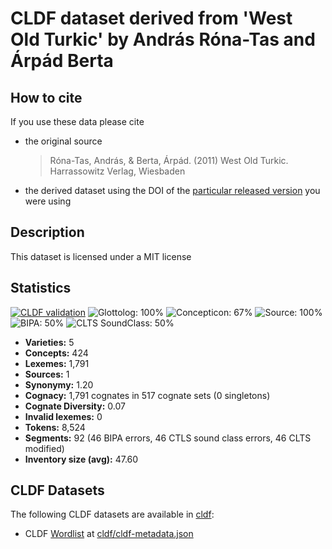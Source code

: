 # CLDF dataset derived from 'West Old Turkic' by András Róna-Tas and Árpád Berta

## How to cite

If you use these data please cite
- the original source
  > Róna-Tas, András, & Berta, Árpád. (2011) West Old Turkic. Harrassowitz Verlag, Wiesbaden
- the derived dataset using the DOI of the [particular released version](../../releases/) you were using

## Description


This dataset is licensed under a MIT license

## Statistics


[![CLDF validation](https://github.com/martino-vic/ronatasbertawot/workflows/CLDF-validation/badge.svg)](https://github.com/martino-vic/ronatasbertawot/actions?query=workflow%3ACLDF-validation)
![Glottolog: 100%](https://img.shields.io/badge/Glottolog-100%25-brightgreen.svg "Glottolog: 100%")
![Concepticon: 67%](https://img.shields.io/badge/Concepticon-67%25-orange.svg "Concepticon: 67%")
![Source: 100%](https://img.shields.io/badge/Source-100%25-brightgreen.svg "Source: 100%")
![BIPA: 50%](https://img.shields.io/badge/BIPA-50%25-red.svg "BIPA: 50%")
![CLTS SoundClass: 50%](https://img.shields.io/badge/CLTS%20SoundClass-50%25-red.svg "CLTS SoundClass: 50%")

- **Varieties:** 5
- **Concepts:** 424
- **Lexemes:** 1,791
- **Sources:** 1
- **Synonymy:** 1.20
- **Cognacy:** 1,791 cognates in 517 cognate sets (0 singletons)
- **Cognate Diversity:** 0.07
- **Invalid lexemes:** 0
- **Tokens:** 8,524
- **Segments:** 92 (46 BIPA errors, 46 CTLS sound class errors, 46 CLTS modified)
- **Inventory size (avg):** 47.60

## CLDF Datasets

The following CLDF datasets are available in [cldf](cldf):

- CLDF [Wordlist](https://github.com/cldf/cldf/tree/master/modules/Wordlist) at [cldf/cldf-metadata.json](cldf/cldf-metadata.json)